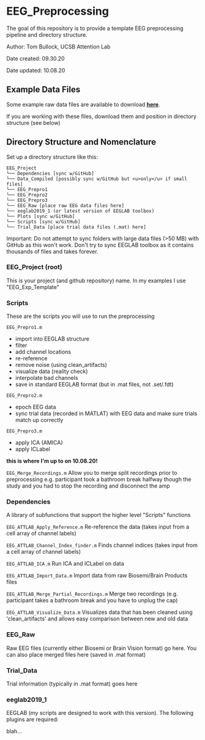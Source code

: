 # EEG_Preprocessing

The goal of this repository is to provide a template EEG preprocessing pipeline and directory structure.

Author: Tom Bullock, UCSB Attention Lab

Date created: 09.30.20

Date updated: 10.08.20

## Example Data Files

Some example raw data files are available to download <b>[here](https://ucsb.box.com/s/c3gbxa11psgjfbgws1rkvitlb39h0hqk)</b>.  

If you are working with these files, download them and position in directory structure (see below)

## Directory Structure and Nomenclature 

Set up a directory structure like this:
```
EEG_Project
└── Dependencies [sync w/GitHub]
└── Data_Compiled [possibly sync w/GitHub but <u>only</u> if small files]
└── EEG_Prepro1
└── EEG_Prepro2
└── EEG_Prepro3
└── EEG_Raw [place raw EEG data files here]
└── eeglab2019_1 (or latest version of EEGLAB toolbox)
└── Plots [sync w/GitHub]
└── Scripts [sync w/GitHub]
└── Trial_Data [place trial data files (.mat) here]
```
Important: Do not attempt to sync folders with large data files (>50 MB) with GitHub as this won't work.  Don't try to sync EEGLAB toolbox as it contains thousands of files and takes forever.

### EEG_Project (root)

This is your project (and github repository) name.  In my examples I use "EEG_Exp_Template"

### Scripts

These are the scripts you will use to run the preprocessing

`EEG_Prepro1.m` 

* import into EEGLAB structure
* filter
* add channel locations
* re-reference
* remove noise (using clean_artifacts)
* visualize data (reality check)
* interpolate bad channels
* save in standard EEGLAB format (but in .mat files, not .set/.fdt)

`EEG_Prepro2.m` 

* epoch EEG data
* sync trial data (recorded in MATLAT) with EEG data and make sure trials match up correctly

`EEG_Prepro3.m`

* apply ICA (AMICA)
* apply ICLabel

__this is where I'm up to on 10.08.20!__


`EEG_Merge_Recordings.m` Allow you to merge split recordings prior to preprocessing e.g. participant took a bathroom break halfway though the study and you had to stop the recording and disconnect the amp

### Dependencies

A library of subfunctions that support the higher level "Scripts" functions

`EEG_ATTLAB_Apply_Reference.m` Re-reference the data (takes input from a cell array of channel labels)

`EEG_ATTLAB_Channel_Index_finder.m` Finds channel indices (takes input from a cell array of channel labels)

`EEG_ATTLAB_ICA.m` Run ICA and ICLabel on data

`EEG_ATTLAB_Import_Data.m` Import data from raw Biosemi/Brain Products files

`EEG_ATTLAB_Merge_Partial_Recordings.m` Merge two recordings (e.g. participant takes a bathroom break and you have to unplug the cap)

`EEG_ATTLAB_Visualize_Data.m` Visualizes data that has been cleaned using 'clean_artifacts' and allows easy comparison between new and old data


### EEG_Raw

Raw EEG files (currently either Biosemi or Brain Vision format) go here.  You can also place merged files here (saved in .mat format)

### Trial_Data

Trial information (typically in .mat format) goes here

### eeglab2019_1

EEGLAB (my scripts are designed to work with this version).  The following plugins are required:

blah...